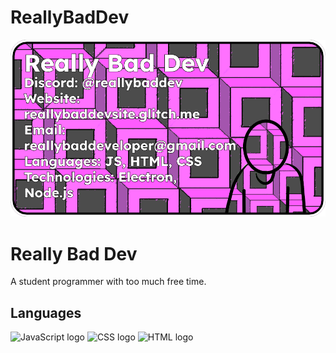 # ReallyBadDev
[![My banner](https://github.com/ReallyBadDeveloper/ReallyBadDeveloper/blob/main/banner2.png?raw=true)](https://reallybaddevsite.glitch.me)

# Really Bad Dev

A student programmer with too much free time.

## Languages
![JavaScript logo](https://upload.wikimedia.org/wikipedia/commons/thumb/6/6a/JavaScript-logo.png/240px-JavaScript-logo.png)
![CSS logo](https://upload.wikimedia.org/wikipedia/commons/thumb/d/d5/CSS3_logo_and_wordmark.svg/170px-CSS3_logo_and_wordmark.svg.png)
![HTML logo](https://upload.wikimedia.org/wikipedia/commons/thumb/6/61/HTML5_logo_and_wordmark.svg/240px-HTML5_logo_and_wordmark.svg.png)
